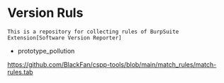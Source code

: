 # Version Ruls

`This is a repository for collecting rules of BurpSuite Extension[Software Version Reporter]`

- prototype_pollution  

https://github.com/BlackFan/cspp-tools/blob/main/match_rules/match-rules.tab
